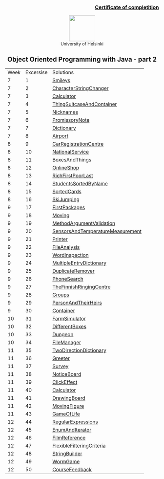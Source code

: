[<h3><p align="right">Certificate of completition</h3>](https://github.com/RomuCampu/MOOC.fi_Part-2/blob/master/Mooc.fi.part-2/Certificate/document.pdf)</p>

<p align="center">
    <a href="http://moocfi.github.io/courses/2013/programming-part-2/">
        <img height=85 src="http://moocfi.github.io/img/logo.png">
    </a>
    <br>       University of Helsinki
    <br><h2 align="center">Object Oriented Programming with Java - part 2</h2></p>
</p>
</p>

 |             |                      |                         |
 |-------------|----------------------|-------------------------|
 |   Week      |      Excersise       |       Solutions         |
 |        7    |         1            |  [Smileys](https://github.com/RomuCampu/MOOC.fi_Part-2/tree/master/Mooc.fi.part-2/week7-week7_01.Smileys)                  |
| 7 | 2 | [CharacterStringChanger](https://github.com/RomuCampu/MOOC.fi_Part-2/tree/master/Mooc.fi.part-2/week7-week7_02.CharacterStringChanger) | 
| 7 | 3 | [Calculator](https://github.com/RomuCampu/MOOC.fi_Part-2/tree/master/Mooc.fi.part-2/week7-week7_03.Calculator) |
| 7 | 4 | [ThingSuitcaseAndContainer](https://github.com/RomuCampu/MOOC.fi_Part-2/tree/master/Mooc.fi.part-2/week7-week7_04.ThingSuitcaseAndContainer) |
| 7 | 5 | [Nicknames](https://github.com/RomuCampu/MOOC.fi_Part-2/tree/master/Mooc.fi.part-2/week7-week7_05.Nicknames) |
| 7 | 6 | [PromissoryNote](https://github.com/RomuCampu/MOOC.fi_Part-2/tree/master/Mooc.fi.part-2/week7-week7_06.PromissoryNote) |
| 7 | 7 | [Dictionary](https://github.com/RomuCampu/MOOC.fi_Part-2/tree/master/Mooc.fi.part-2/week7-week7_07.Dictionary) |
| 7 | 8 | [Airport](https://github.com/RomuCampu/MOOC.fi_Part-2/tree/master/Mooc.fi.part-2/week7-week7_08.Airport) |
| 8 | 9 | [CarRegistrationCentre](https://github.com/RomuCampu/MOOC.fi_Part-2/tree/master/Mooc.fi.part-2/week8-week8_09.CarRegistrationCentre) |
| 8 | 10 | [NationalService](https://github.com/RomuCampu/MOOC.fi_Part-2/tree/master/Mooc.fi.part-2/week8-week8_10.NationalService) |
| 8 | 11 | [BoxesAndThings](https://github.com/RomuCampu/MOOC.fi_Part-2/tree/master/Mooc.fi.part-2/week8-week8_11.BoxesAndThings) |
| 8 | 12 | [OnlineShop](https://github.com/RomuCampu/MOOC.fi_Part-2/tree/master/Mooc.fi.part-2/week8-week8_12.OnlineShop) |
| 8 | 13 | [RichFirstPoorLast](https://github.com/RomuCampu/MOOC.fi_Part-2/tree/master/Mooc.fi.part-2/week8-week8_13.RichFirstPoorLast) |
| 8 | 14 | [StudentsSortedByName](https://github.com/RomuCampu/MOOC.fi_Part-2/tree/master/Mooc.fi.part-2/week8-week8_14.StudentsSortedByName) |
| 8 | 15 | [SortedCards](https://github.com/RomuCampu/MOOC.fi_Part-2/tree/master/Mooc.fi.part-2/week8-week8_15.SortedCards) |
| 8 | 16 | [SkiJumping](https://github.com/RomuCampu/MOOC.fi_Part-2/tree/master/Mooc.fi.part-2/week8-week8_16.SkiJumping) |
| 9 | 17 | [FirstPackages](https://github.com/RomuCampu/MOOC.fi_Part-2/tree/master/Mooc.fi.part-2/week9-week9_17.FirstPackages) |
| 9 | 18 | [Moving](https://github.com/RomuCampu/MOOC.fi_Part-2/tree/master/Mooc.fi.part-2/week9-week9_18.Moving) |
| 9 | 19 | [MethodArgumentValidation](https://github.com/RomuCampu/MOOC.fi_Part-2/tree/master/Mooc.fi.part-2/week9-week9_19.MethodArgumentValidation) |
| 9 | 20 | [SensorsAndTemperatureMeasurement](https://github.com/RomuCampu/MOOC.fi_Part-2/tree/master/Mooc.fi.part-2/week9-week9_20.SensorsAndTemperatureMeasurement) |
| 9 | 21 | [Printer](https://github.com/RomuCampu/MOOC.fi_Part-2/tree/master/Mooc.fi.part-2/week9-week9_21.Printer) |
| 9 | 22 | [FileAnalysis](https://github.com/RomuCampu/MOOC.fi_Part-2/tree/master/Mooc.fi.part-2/week9-week9_22.FileAnalysis) |
| 9 | 23 | [WordInspection](https://github.com/RomuCampu/MOOC.fi_Part-2/tree/master/Mooc.fi.part-2/week9-week9_23.WordInspection) |
| 9 | 24 | [MultipleEntryDictionary](https://github.com/RomuCampu/MOOC.fi_Part-2/tree/master/week9-week9_24.MultipleEntryDictionary) |
| 9 | 25 | [DuplicateRemover](https://github.com/RomuCampu/MOOC.fi_Part-2/tree/master/Mooc.fi.part-2/week9-week9_25.DuplicateRemover) |
| 9 | 26 | [PhoneSearch](https://github.com/RomuCampu/MOOC.fi_Part-2/tree/master/week9-week9_26.PhoneSearch) |
| 9 | 27 | [TheFinnishRingingCentre](https://github.com/RomuCampu/MOOC.fi_Part-2/tree/master/Mooc.fi.part-2/week10-week10_27.TheFinnishRingingCentre) |
| 9 | 28 | [Groups](https://github.com/RomuCampu/MOOC.fi_Part-2/tree/master/Mooc.fi.part-2/week10-week10_28.Groups) |
| 9 | 29 | [PersonAndTheirHeirs](https://github.com/RomuCampu/MOOC.fi_Part-2/tree/master/Mooc.fi.part-2/week10-week10_29.PersonAndTheirHeirs) |
| 9 | 30 | [Container](https://github.com/RomuCampu/MOOC.fi_Part-2/tree/master/Mooc.fi.part-2/week10-week10_30.Container) |
| 10 | 31 | [FarmSimulator](https://github.com/RomuCampu/MOOC.fi_Part-2/tree/master/Mooc.fi.part-2/week10-week10_31.FarmSimulator) |
| 10 | 32 | [DifferentBoxes]() |
| 10 | 33 | [Dungeon]() |
| 10 | 34 | [FileManager](https://github.com/RomuCampu/MOOC.fi_Part-2/tree/master/Mooc.fi.part-2/week11-week11_34.FileManager) |
| 11 | 35 | [TwoDirectionDictionary](https://github.com/RomuCampu/MOOC.fi_Part-2/tree/master/week11-week11_35.TwoDirectionDictionary) |
| 11 | 36 | [Greeter](https://github.com/RomuCampu/MOOC.fi_Part-2/tree/master/week11-week11_36.Greeter) |
| 11 | 37 | [Survey](https://github.com/RomuCampu/MOOC.fi_Part-2/tree/master/week11-week11_37.Survey) |
| 11 | 38 | [NoticeBoard](https://github.com/RomuCampu/MOOC.fi_Part-2/tree/master/week11-week11_38.NoticeBoard) |
| 11 | 39 | [ClickEffect](https://github.com/RomuCampu/MOOC.fi_Part-2/tree/master/week11-week11_39.ClickEffect) |
| 11 | 40 | [Calculator](https://github.com/RomuCampu/MOOC.fi_Part-2/tree/master/week11-week11_40.Calculator) |
| 11 | 41 | [DrawingBoard](https://github.com/RomuCampu/MOOC.fi_Part-2/tree/master/week11-week11_41.DrawingBoard) |
| 11 | 42 | [MovingFigure](https://github.com/RomuCampu/MOOC.fi_Part-2/tree/master/week11-week11_42.MovingFigure) |
| 11 | 43 | [GameOfLife](https://github.com/RomuCampu/MOOC.fi_Part-2/tree/master/week11-week11_43.GameOfLife) |
| 12 | 44 | [RegularExpressions](https://github.com/RomuCampu/MOOC.fi_Part-2/tree/master/week12-week12_44.RegularExpressions) |
| 12 | 45 | [EnumAndIterator](https://github.com/RomuCampu/MOOC.fi_Part-2/tree/master/week12-week12_45.EnumAndIterator) |
| 12 | 46 | [FilmReference](https://github.com/RomuCampu/MOOC.fi_Part-2/tree/master/week12-week12_46.FilmReference) |
| 12 | 47 | [FlexibleFilteringCriteria](https://github.com/RomuCampu/MOOC.fi_Part-2/tree/master/week12-week12_47.FlexibleFilteringCriteria) |
| 12 | 48 | [StringBuilder](https://github.com/RomuCampu/MOOC.fi_Part-2/tree/master/week12-week12_48.StringBuilder) |
| 12 | 49 | [WormGame](https://github.com/RomuCampu/MOOC.fi_Part-2/tree/master/week12-week12_49.WormGame) |
| 12 | 50 | [CourseFeedback](https://github.com/RomuCampu/MOOC.fi_Part-2/tree/master/week12-week12_50.CourseFeedback) |



